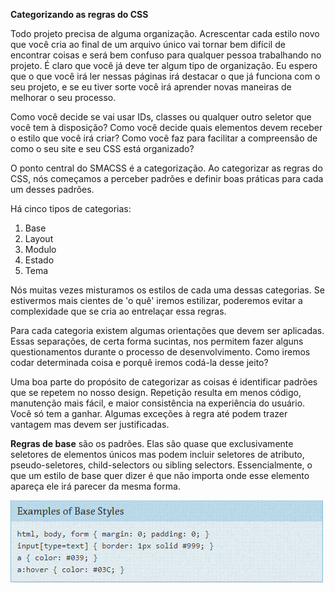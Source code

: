 **Categorizando as regras do CSS**

Todo projeto precisa de alguma organização. Acrescentar cada estilo novo que você cria ao final de um arquivo único vai tornar bem difícil de encontrar coisas e será bem confuso para qualquer pessoa trabalhando no projeto. É claro que você já deve ter algum tipo de organização. Eu espero que o que você irá ler nessas páginas irá destacar o que já funciona com o seu projeto, e se eu tiver sorte você irá aprender novas maneiras de melhorar o seu processo.

Como você decide se vai usar IDs, classes ou qualquer outro seletor que você tem à disposição? Como você decide quais elementos devem receber o estilo que você irá criar? Como você faz para facilitar a compreensão de como o seu site e seu CSS está organizado?

O ponto central do SMACSS é a categorização. Ao categorizar as regras do CSS, nós começamos a perceber padrões e definir boas práticas para cada um desses padrões.

Há cinco tipos de categorias:
1. Base
2. Layout
3. Modulo
4. Estado
5. Tema

Nós muitas vezes misturamos os estilos de cada uma dessas categorias. Se estivermos mais cientes de 'o quê' iremos estilizar, poderemos evitar a complexidade que se cria ao entrelaçar essa regras. 

Para cada categoria existem algumas orientações que devem ser aplicadas. Essas separações, de certa forma sucintas, nos permitem fazer alguns questionamentos durante o processo de desenvolvimento. Como iremos codar determinada coisa e porquê iremos codá-la desse jeito?

Uma boa parte do propósito de categorizar as coisas é identificar padrões que se repetem no nosso design. Repetição resulta em menos código, manutenção mais fácil, e maior consistência na experiência do usuário. Você só tem a ganhar. Algumas exceções à regra até podem trazer vantagem mas devem ser justificadas.

**Regras de base** são os padrões. Elas são quase que exclusivamente seletores de elementos únicos mas podem incluir seletores de atributo, pseudo-seletores, child-selectors ou sibling selectors. Essencialmente, o que um estilo de base quer dizer é que não importa onde esse elemento apareça ele irá parecer da mesma forma.

<img src="images/Base.PNG">
